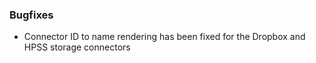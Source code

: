 ### Bugfixes

* Connector ID to name rendering has been fixed for the Dropbox and HPSS
  storage connectors
